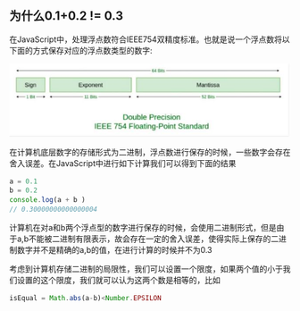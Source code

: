 ## 为什么0.1+0.2 != 0.3

在JavaScript中，处理浮点数符合IEEE754双精度标准。也就是说一个浮点数将以下面的方式保存对应的浮点数类型的数字:

<img src="ieee754.jpg">

在计算机底层数字的存储形式为二进制，浮点数进行保存的时候，一些数字会存在舍入误差。在JavaScript中进行如下计算我们可以得到下面的结果

```js
a = 0.1
b = 0.2
console.log(a + b )
// 0.30000000000000004
```

计算机在对a和b两个浮点型的数字进行保存的时候，会使用二进制形式，但是由于a,b不能被二进制有限表示，故会存在一定的舍入误差，使得实际上保存的二进制数字并不是精确的a,b的值，在进行计算的时候并不为0.3



考虑到计算机存储二进制的局限性，我们可以设置一个限度，如果两个值的小于我们设置的这个限度，我们就可以认为这两个数是相等的，比如

```js
isEqual = Math.abs(a-b)<Number.EPSILON
```